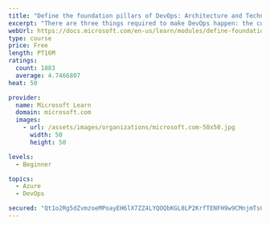 ```yaml
---
title: "Define the foundation pillars of DevOps: Architecture and Technology"
excerpt: "There are three things required to make DevOps happen: the cultural component, tools and technology, and architecture. Discover the last two foundation pillars of DevOps, Architecture and Technology!"
webUrl: https://docs.microsoft.com/en-us/learn/modules/define-foundation-pillars/
type: course
price: Free
length: PT16M
ratings:
  count: 1883
  average: 4.7466807
heat: 50

provider:
  name: Microsoft Learn
  domain: microsoft.com
  images:
    - url: /assets/images/organizations/microsoft.com-50x50.jpg
      width: 50
      height: 50

levels:
  - Beginner

topics:
  - Azure
  - DevOps

secured: "Qt1o2Rg5dZvmzoeMPoayEH6lX7ZZ4LYQOQbKGL8LP2KrfTENFH9w9CMnjmTsCfYj4/RJ9G2r7rVz4jCPhGvVe5S//RJtJAphO3sjJv8PcuOttrpybUJ1kOSUU/LqUGWKALN+52BvJG3OBGB/ot0ax2FiFhWOdHuQYrzvdXEGC2kW4+dhf4EJDedo4NqvZwWRZAvgmGoOPy+ERpH8md60wLvIiDfGP3SnvGHV1zH0+G4t9EUKMCxU2B4rhy2ObyCv8o34ITQnfRlOOf+mTw+49qbMlolgJKlCjsJpU7sc+y6tykl3hiF62dmdKz4QuCqIpkHtrM0P0kqur6X90ITjTjRl4d5WOwOsdoclIjdzYvaJc+3/1yXt0qkmsnIWes2VQZfCjg8Oz27SyhuKvkJ1sf02x9nGQ7LDoTUHKjCWYNw=;gArvgNsBMX0Me1MCTe3+GQ=="
---
```


